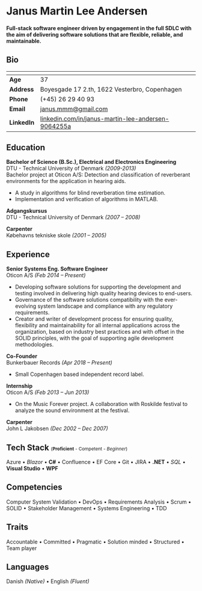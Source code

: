 
Janus Martin Lee Andersen
======

#### Full-stack software engineer driven by engagement in the full SDLC with the aim of delivering software solutions that are flexible, reliable, and maintainable. 

Bio
-

|   <!-- -->   |   <!-- -->   |
|--------------|--------------|
| **Age**      | 37 
| **Address**  | Boyesgade 17 2.th, 1622 Vesterbro, Copenhagen 
| **Phone**    | (+45) 26 29 40 93 
| **Email**    | janus.mmm@gmail.com 
| **LinkedIn** | [linkedin.com/in/janus-martin-lee-andersen-9064255a](https://www.linkedin.com/in/janus-martin-lee-andersen-9064255a) 

Education
-
**Bachelor of Science (B.Sc.), Electrical and Electronics Engineering**  
DTU - Technical University of Denmark *(2009-2013)*  
Bachelor project at Oticon A/S:
Detection and classification of reverberant environments for the application in hearing aids.

- A study in algorithms for blind reverberation time estimation.
- Implementation and verification of algorithms in MATLAB.

**Adgangskursus**  
DTU - Technical University of Denmark *(2007 – 2008)*

**Carpenter**  
Købehavns tekniske skole *(2001 – 2005)*

Experience
-
**Senior Systems Eng. Software Engineer**  
Oticon A/S *(Feb 2014 – Present)*  

- Developing software solutions for supporting the development and testing involved in delivering high quality hearing devices to end-users.
- Governance of the software solutions compatibility with the ever-evolving system landscape and compliance with any regulatory requirements.
- Creator and writer of development process for ensuring quality, flexibility and maintainability for all internal applications across the organization, based on industry best practices and with offset in the SOLID principles, with the goal of supporting agile development methodologies.

**Co-Founder**  
Bunkerbauer Records *(Apr 2018 – Present)*

- Small Copenhagen based independent record label.

**Internship**  
Oticon A/S *(Feb 2013 – Jun 2013)*

- On the Music Forever project. A collaboration with Roskilde festival to analyze the sound environment at the festival.

**Carpenter**  
John L Jakobsen *(Dec 2002 – Dec 2007)*

Tech Stack <span style="font-size:12px; font-weight:normal; ">(**Proficient** - Competent - *Beginner*)</span>
-
Azure &bull;
*Blazor* &bull;
**C#** &bull;
Confluence &bull;
EF Core &bull;
Git &bull; 
JIRA &bull; 
**.NET** &bull;
*SQL* &bull; 
**Visual Studio** &bull;
**WPF**



Competencies
-
Computer System Validation &bull;
DevOps &bull;
Requirements Analysis &bull;
Scrum &bull;
SOLID &bull;
Stakeholder Management &bull;
Systems Engineering &bull;
TDD 


Traits
-
Accountable &bull;
Committed &bull;
Pragmatic &bull;
Solution minded &bull;
Structured &bull;
Team player 

Languages
-
Danish *(Native)* &bull;
English *(Fluent)*

